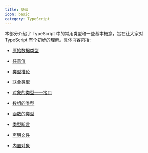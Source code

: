 ```yaml
---
title: 基础
icon: basic
category: TypeScript
---
```


本部分介绍了 TypeScript 中的常用类型和一些基本概念，旨在让大家对 TypeScript 有个初步的理解。具体内容包括:

<!-- more -->

- [原始数据类型](primitive-data-types.md)

- [任意值](any.md)

- [类型推论](type-inference.md)

- [联合类型](union-types.md)

- [对象的类型——接口](type-of-object-interfaces.md)

- [数组的类型](type-of-array.md)

- [函数的类型](type-of-function.md)

- [类型断言](type-assertion.md)

- [声明文件](declaration-files.md)

- [内置对象](built-in-objects.md)
